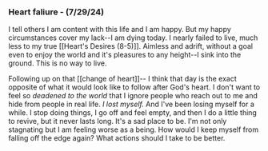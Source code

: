 
### Heart faliure - (7/29/24)
I tell others I am content with this life and I am happy. But my happy circumstances cover my lack--I am dying today. I nearly failed to live, much less to my true [[Heart's Desires (8-5)]]. Aimless and adrift, without a goal even to enjoy the world and it's pleasures to any height--I sink into the ground.
	This is no way to live.

Following up on that [[change of heart]]-- I think that day is the exact opposite of what it would look like to follow after God's heart. I don't want to feel so *deadened to the world* that I ignore people who reach out to me and hide from people in real life. *I lost myself.*
And I've been losing myself for a while. I stop doing things, I go off and feel empty, and then I do a little thing to revive, but it never lasts long. It's a sad place to be. I'm not only stagnating but I am feeling worse as a being.
	How would I keep myself from falling off the edge again? What actions should I take to be better. 